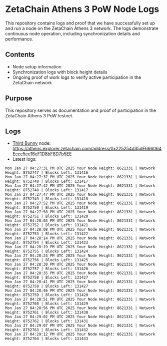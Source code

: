 # ZetaChain Athens 3 PoW Node Logs
This repository contains logs and proof that we have successfully set up and run a node on the ZetaChain Athens 3 network. The logs demonstrate continuous node operation, including synchronization details and performance.

## Contents
- Node setup information
- Synchronization logs with block height details
- Ongoing proof of work logs to verify active participation in the ZetaChain network

## Purpose
This repository serves as documentation and proof of participation in the ZetaChain Athens 3 PoW testnet.

## Logs

- [Third Bunny](https://thirdbunny.xyz/) node: https://athens.explorer.zetachain.com/address/0x225254d35dE666064Eccc5ce16eF1D8bF8D7b5EE
- Latest logs:
```
Mon Jan 27 04:27:31 PM UTC 2025 Your Node Height: 8621331 | Network Height: 8752747 | Blocks Left: 131416
Mon Jan 27 04:27:37 PM UTC 2025 Your Node Height: 8621331 | Network Height: 8752748 | Blocks Left: 131417
Mon Jan 27 04:27:42 PM UTC 2025 Your Node Height: 8621331 | Network Height: 8752748 | Blocks Left: 131417
Mon Jan 27 04:27:47 PM UTC 2025 Your Node Height: 8621331 | Network Height: 8752749 | Blocks Left: 131418
Mon Jan 27 04:27:52 PM UTC 2025 Your Node Height: 8621331 | Network Height: 8752750 | Blocks Left: 131419
Mon Jan 27 04:27:58 PM UTC 2025 Your Node Height: 8621331 | Network Height: 8752751 | Blocks Left: 131420
Mon Jan 27 04:28:03 PM UTC 2025 Your Node Height: 8621331 | Network Height: 8752752 | Blocks Left: 131421
Mon Jan 27 04:28:08 PM UTC 2025 Your Node Height: 8621331 | Network Height: 8752753 | Blocks Left: 131422
Mon Jan 27 04:28:14 PM UTC 2025 Your Node Height: 8621331 | Network Height: 8752754 | Blocks Left: 131423
Mon Jan 27 04:28:19 PM UTC 2025 Your Node Height: 8621331 | Network Height: 8752755 | Blocks Left: 131424
Mon Jan 27 04:28:24 PM UTC 2025 Your Node Height: 8621331 | Network Height: 8752756 | Blocks Left: 131425
Mon Jan 27 04:28:30 PM UTC 2025 Your Node Height: 8621331 | Network Height: 8752757 | Blocks Left: 131426
Mon Jan 27 04:28:35 PM UTC 2025 Your Node Height: 8621331 | Network Height: 8752758 | Blocks Left: 131427
Mon Jan 27 04:28:41 PM UTC 2025 Your Node Height: 8621331 | Network Height: 8752758 | Blocks Left: 131427
Mon Jan 27 04:28:46 PM UTC 2025 Your Node Height: 8621331 | Network Height: 8752759 | Blocks Left: 131428
Mon Jan 27 04:28:51 PM UTC 2025 Your Node Height: 8621331 | Network Height: 8752760 | Blocks Left: 131429
Mon Jan 27 04:28:56 PM UTC 2025 Your Node Height: 8621331 | Network Height: 8752761 | Blocks Left: 131430
Mon Jan 27 04:29:02 PM UTC 2025 Your Node Height: 8621331 | Network Height: 8752762 | Blocks Left: 131431
Mon Jan 27 04:29:07 PM UTC 2025 Your Node Height: 8621331 | Network Height: 8752763 | Blocks Left: 131432
Mon Jan 27 04:29:12 PM UTC 2025 Your Node Height: 8621331 | Network Height: 8752764 | Blocks Left: 131433
```
